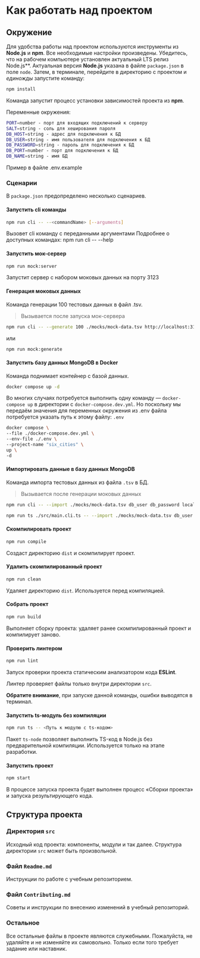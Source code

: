# Как работать над проектом

## Окружение

Для удобства работы над проектом используются инструменты из **Node.js** и **npm**. Все необходимые настройки произведены. Убедитесь, что на рабочем компьютере установлен актуальный LTS релиз Node.js**. Актуальная версия **Node.js** указана в файле `package.json` в поле `node`. Затем, в терминале, перейдите в директорию с проектом и _единожды_ запустите команду:

```bash
npm install
```

Команда запустит процесс установки зависимостей проекта из **npm**.

Переменные окружения:

```bash
PORT=number - порт для входящих подключений к серверу
SALT=string - соль для хеширования пароля
DB_HOST=string - адрес для подключения к БД
DB_USER=string - имя пользователя для подключения к БД
DB_PASSWORD=string - пароль для подключения к БД
DB_PORT=number - порт для подключения к БД
DB_NAME=string - имя БД
```

Пример в файле .env.example

### Сценарии

В `package.json` предопределено несколько сценариев.

#### Запустить cli команды

```bash
npm run cli -- --<commandName> [--arguments]
```
Вызовет cli команду c переданными аргументами Подробнее о доступных командах: npm run cli -- --help

#### Запустить мок-сервер

```bash
npm run mock:server
```
Запустит сервер с набором моковых данных на порту 3123

#### Генерация моковых данных

Команда генерации 100 тестовых данных в файл .tsv.

> Вызывается после запуска мок-сервера

```bash
npm run cli -- --generate 100 ./mocks/mock-data.tsv http://localhost:3123/api
```
или
```bash
npm run mock:generate
```

#### Запустить базу данных MongoDB в Docker

Команда поднимает контейнер с базой данных.

```bash
docker compose up -d
```

Во многих случаях потребуется выполнить одну команду — `docker-compose up` в директории с `docker-compose.dev.yml`.
Но поскольку мы передаём значения для переменных окружения из .env файла потребуется указать путь к этому файлу: `.env`

```bash
docker compose \
--file ./docker-compose.dev.yml \
--env-file ./.env \
--project-name "six_cities" \
up \
-d
```

#### Импортировать данные в базу данных MongoDB

Команда импорта тестовых данных из файла `.tsv` в БД.

> Вызывается после генерации моковых данных

```bash
npm run cli -- --import ./mocks/mock-data.tsv db_user db_password localhost db_name _salt

npm run ts ./src/main.cli.ts -- --import ./mocks/mock-data.tsv db_user db_password localhost db_name salt
```

#### Скомпилировать проект

```bash
npm run compile
```

Создаст директорию `dist` и скомпилирует проект.

#### Удалить скомпилированный проект

```bash
npm run clean
```

Удаляет директорию `dist`. Используется перед компиляцией.

#### Собрать проект

```bash
npm run build
```

Выполняет сборку проекта: удаляет ранее скомпилированный проект и компилирует заново.

#### Проверить линтером

```bash
npm run lint
```

Запуск проверки проекта статическим анализатором кода **ESLint**.

Линтер проверяет файлы только внутри директории `src`.

**Обратите внимание**, при запуске данной команды, ошибки выводятся в терминал.

#### Запустить ts-модуль без компиляции

```bash
npm run ts -- <Путь к модулю с ts-кодом>
```

Пакет `ts-node` позволяет выполнить TS-код в Node.js без предварительной компиляции. Используется только на этапе разработки.

#### Запустить проект

```bash
npm start
```

В процессе запуска проекта будет выполнен процесс «Сборки проекта» и запуска результирующего кода.

## Структура проекта

### Директория `src`

Исходный код проекта: компоненты, модули и так далее. Структура директории `src` может быть произвольной.

### Файл `Readme.md`

Инструкции по работе с учебным репозиторием.

### Файл `Contributing.md`

Советы и инструкции по внесению изменений в учебный репозиторий.

### Остальное

Все остальные файлы в проекте являются служебными. Пожалуйста, не удаляйте и не изменяйте их самовольно. Только если того требует задание или наставник.
